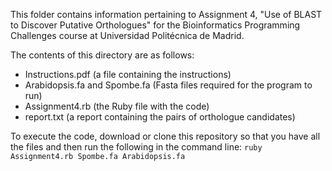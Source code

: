 This folder contains information pertaining to Assignment 4, "Use of BLAST to Discover Putative Orthologues" for the Bioinformatics Programming Challenges course at Universidad Politécnica de Madrid.  

The contents of this directory are as follows:

- Instructions.pdf (a file containing the instructions)
- Arabidopsis.fa and Spombe.fa (Fasta files required for the program to run)
- Assignment4.rb (the Ruby file with the code)
- report.txt (a report containing the pairs of orthologue candidates)

To execute the code, download or clone this repository so that you have all the files and then run the following in the command line: `ruby Assignment4.rb Spombe.fa Arabidopsis.fa`